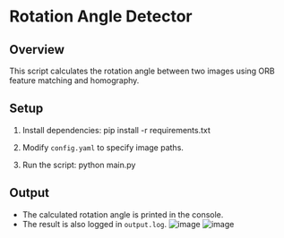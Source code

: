 # Rotation Angle Detector

## Overview
This script calculates the rotation angle between two images using ORB feature matching and homography.

## Setup
1. Install dependencies:
   pip install -r requirements.txt
2. Modify `config.yaml` to specify image paths.

3. Run the script:
python main.py

## Output
- The calculated rotation angle is printed in the console.
- The result is also logged in `output.log`.
![image](https://github.com/user-attachments/assets/5b01f953-8a2e-40ca-b670-6c2a9856ccd9)
![image](https://github.com/user-attachments/assets/7eba58a6-33b6-4aca-b69e-97c5702b4f94)

